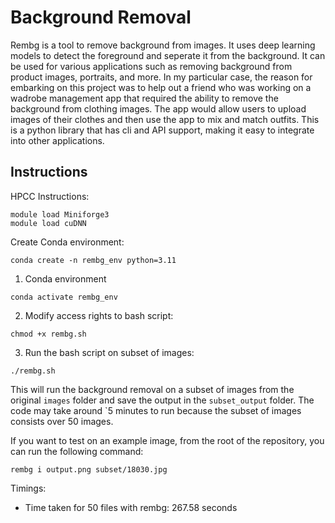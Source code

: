 # Background Removal

Rembg is a tool to remove background from images. It uses deep learning models to detect the foreground and seperate it from the background. It can be used for various applications such as removing background from product images, portraits, and more. In my particular case, the reason for embarking on this project was to help out a friend who was working on a wadrobe management app that required the ability to remove the background from clothing images. The app would allow users to upload images of their clothes and then use the app to mix and match outfits. This is a python library that has cli and API support, making it easy to integrate into other applications.

## Instructions

HPCC Instructions:
```
module load Miniforge3
module load cuDNN
```

Create Conda environment:
```
conda create -n rembg_env python=3.11
```

1. Conda environment
```
conda activate rembg_env
```

2. Modify access rights to bash script:
```
chmod +x rembg.sh
```

3. Run the bash script on subset of images:
```
./rembg.sh
```
This will run the background removal on a subset of images from the original `images` folder and save the output in the `subset_output` folder. The code may take around `5 minutes to run because the subset of images consists over 50 images. 

If you want to test on an example image, from the root of the repository, you can run the following command:
```
rembg i output.png subset/18030.jpg
```

Timings:
- Time taken for 50 files with rembg: 267.58 seconds